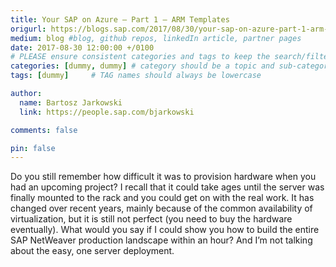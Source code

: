 ```yaml
---
title: Your SAP on Azure – Part 1 – ARM Templates
origurl: https://blogs.sap.com/2017/08/30/your-sap-on-azure-part-1-arm-templates/
medium: blog #blog, github repos, linkedIn article, partner pages
date: 2017-08-30 12:00:00 +/0100
# PLEASE ensure consistent categories and tags to keep the search/filtering meaningful!
categories: [dummy, dummy] # category should be a topic and sub-category primary product
tags: [dummy]     # TAG names should always be lowercase

author:
  name: Bartosz Jarkowski
  link: https://people.sap.com/bjarkowski

comments: false

pin: false
---
```

Do you still remember how difficult it was to provision hardware when you had an upcoming project? I recall that it could take ages until the server was finally mounted to the rack and you could get on with the real work. It has changed over recent years, mainly because of the common availability of virtualization, but it is still not perfect (you need to buy the hardware eventually). What would you say if I could show you how to build the entire SAP NetWeaver production landscape within an hour? And I’m not talking about the easy, one server deployment.
